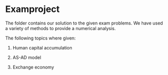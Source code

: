 # Examproject

The folder contains our solution to the given exam problems. We have used a variety of methods to provide a numerical analysis.


The following topics where given:

 1. Human capital accumulation

 2. AS-AD model

 3. Exchange economy
